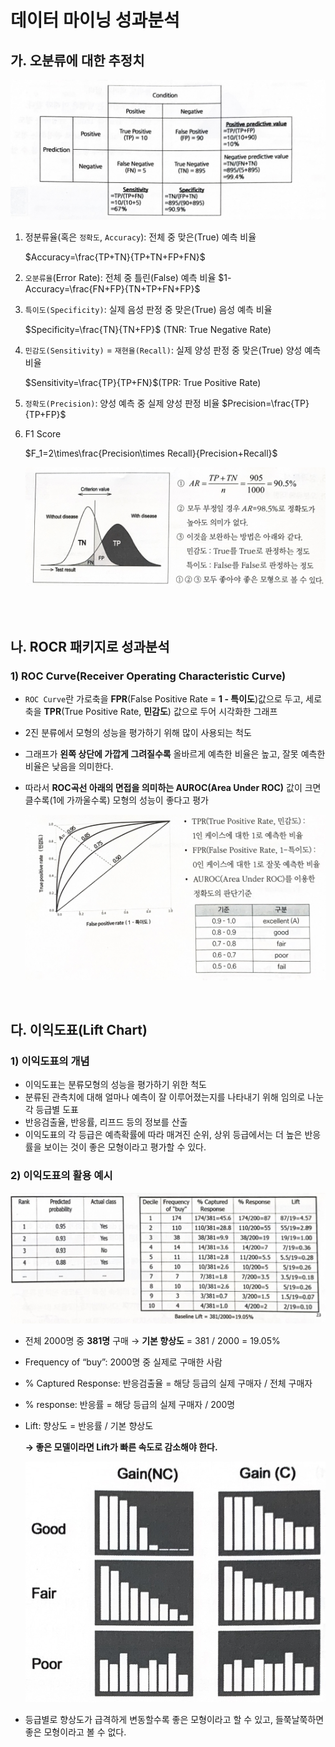 # 데이터 마이닝 성과분석

## 가. 오분류에 대한 추정치

![](../_images/Data%20Minning/DM_1.jpeg)

1. 정분류율(혹은 `정확도`, `Accuracy`): 전체 중 맞은(True) 예측 비율

    $Accuracy=\frac{TP+TN}{TP+TN+FP+FN}$

2. `오분류율`(Error Rate): 전체 중 틀린(False) 예측 비율
    $1-Accuracy=\frac{FN+FP}{TN+TP+FN+FP}$

3. `특이도(Specificity)`: 실제 음성 판정 중 맞은(True) 음성 예측 비율

    $Specificity=\frac{TN}{TN+FP}$  (TNR: True Negative Rate)

4. `민감도(Sensitivity)` = `재현율(Recall)`: 실제 양성 판정 중 맞은(True) 양성 예측 비율

    $Sensitivity=\frac{TP}{TP+FN}$(TPR: True Positive Rate)

5. `정확도(Precision)`: 양성 예측 중 실제 양성 판정 비율
    $Precision=\frac{TP}{TP+FP}$

6. F1 Score
   
   $F_1=2\times\frac{Precision\times Recall}{Precision+Recall}$

    ![](../_images/Data%20Minning/DM_2.jpeg)

</br></br>

## 나. ROCR 패키지로 성과분석

### 1) ROC Curve(Receiver Operating Characteristic Curve)

- `ROC Curve`란 가로축을 **FPR**(False Positive Rate = **1 - 특이도**)값으로 두고, 세로축을 **TPR**(True Positive Rate, **민감도**) 값으로 두어 시각화한 그래프
  
- 2진 분류에서 모형의 성능을 평가하기 위해 많이 사용되는 척도

- 그래프가 **왼쪽 상단에 가깝게 그려질수록** 올바르게 예측한 비율은 높고, 잘못 예측한 비율은 낮음을 의미한다. 
  
- 따라서 **ROC곡선 아래의 면접을 의미하는 AUROC(Area Under ROC)** 값이 크면 클수록(1에 가까울수록) 모형의 성능이 좋다고 평가
    
    ![](../_images/Data%20Minning/DM_3.jpeg)

</br>

## 다. 이익도표(Lift Chart)

### 1) 이익도표의 개념

- 이익도표는 분류모형의 성능을 평가하기 위한 척도
- 분류된 관측치에 대해 얼마나 예측이 잘 이루어졌는지를 나타내기 위해 임의로 나눈 각 등급별 도표
- 반응검출율, 반응률, 리프드 등의 정보를 산출
- 이익도표의 각 등급은 예측확률에 따라 매겨진 순위, 상위 등급에서는 더 높은 반응률을 보이는 것이 좋은 모형이라고 평가할 수 있다.

### 2) 이익도표의 활용 예시

![](../_images/Data%20Minning/DM_9.jpeg)

- 전체 2000명 중 **381명** 구매 → **기본 향상도** = 381 / 2000 = 19.05%
- Frequency of “buy”: 2000명 중 실제로 구매한 사람
- % Captured Response: 반응검출율 = 해당 등급의 실제 구매자 / 전체 구매자
- % response: 반응률 = 해당 등급의 실제 구매자 / 200명
- Lift: 향상도 = 반응률 / 기본 향상도
    
    **→ 좋은 모델이라면 Lift가 빠른 속도로 감소해야 한다.**
    
    ![](../_images/Data%20Minning/DM_10.jpeg)

- 등급별로 향상도가 급격하게 변동할수록 좋은 모형이라고 할 수 있고, 들쭉날쭉하면 좋은 모형이라고 볼 수 없다.